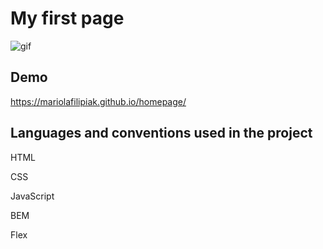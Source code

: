 # My first page

![gif](https://github.com/MariolaFilipiak/homepage/blob/main/images/gif.gif?raw=true)

## Demo

https://mariolafilipiak.github.io/homepage/

## Languages and conventions used in the project

HTML

CSS

JavaScript

BEM

Flex

